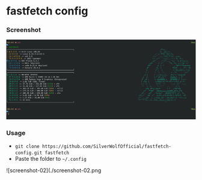 # fastfetch config

### Screenshot

![screenshot-01](./screenshot-01.png)

### Usage

* ``git clone https://github.com/SilverWolfOfficial/fastfetch-config.git fastfetch``
* Paste the folder to ``~/.config``

![screenshot-02](./screenshot-02.png
